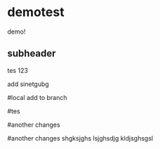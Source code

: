 # demotest
demo!

## subheader
tes 123

add sinetgubg

#local add to branch

#tes

#another changes

#another changes
shgksjghs lsjghsdjg kldjsghsgsl 